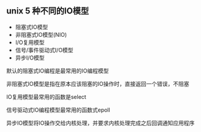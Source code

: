 ## unix 5 种不同的IO模型

- 阻塞式IO模型
- 非阻塞式IO模型(NIO)
- I/O复用模型
- 信号/事件驱动式I/O模型 
- 异步I/O模型 

默认的阻塞式IO编程是最常用的IO编程模型

非阻塞式IO模型是指在原本应该阻塞的IO操作时，直接返回一个错误，不阻塞

IO复用模型最常用的函数是select

信号驱动式IO编程模型最常用的函数式epoll

异步IO模型将IO操作交给内核处理，并要求内核处理完成之后回调通知应用程序

